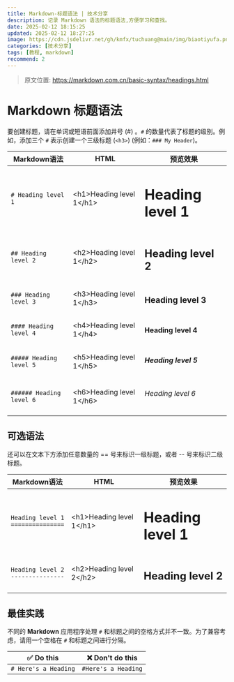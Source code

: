 ```yaml
---
title: Markdown-标题语法 | 技术分享
description: 记录 Markdown 语法的标题语法,方便学习和查找。
date: 2025-02-12 18:15:25
updated: 2025-02-12 18:27:25
image: https://cdn.jsdelivr.net/gh/kmfx/tuchuang@main/img/biaotiyufa.png
categories: [技术分享]
tags: [教程, markdown]
recommend: 2
---
```


> 原文位置: https://markdown.com.cn/basic-syntax/headings.html

# Markdown 标题语法
要创建标题，请在单词或短语前面添加井号 (#) 。`#` 的数量代表了标题的级别。例如，添加三个 `#` 表示创建一个三级标题 (`<h3>`) (例如：`### My Header`)。

| Markdown语法      | HTML                       | 预览效果                |
| ----------------- | -------------------------- | ----------------------- |
| `# Heading level 1` | &lt;h1&gt;Heading level 1&lt;/h1&gt; |<h1>Heading level 1</h1>|
| `## Heading level 2` | &lt;h2&gt;Heading level 1&lt;/h2&gt; | <h2>Heading level 2</h2> |
| `### Heading level 3` | &lt;h3&gt;Heading level 1&lt;/h3&gt; | <h3>Heading level 3</h3> |
| `#### Heading level 4` | &lt;h4&gt;Heading level 1&lt;/h4&gt; | <h4>Heading level 4</h4> |
| `##### Heading level 5` | &lt;h5&gt;Heading level 1&lt;/h5&gt; | <h5>Heading level 5</h5> |
| `###### Heading level 6` | &lt;h6&gt;Heading level 1&lt;/h6&gt; | <h6>Heading level 6</h6> |

## 可选语法
还可以在文本下方添加任意数量的 == 号来标识一级标题，或者 -- 号来标识二级标题。

| Markdown语法                            | HTML                       | 预览效果 |
| --------------------------------------- | -------------------------- | ---------------------------------------- |
| `Heading level 1`<br> `===============` | &lt;h1&gt;Heading level 1&lt;/h1&gt; | <h1>Heading level 1</h1>                 |
| `Heading level 2`<br>`---------------`   | &lt;h2&gt;Heading level 2&lt;/h2&gt; | <h2>Heading level 2</h2>                 |

## 最佳实践
不同的 **Markdown** 应用程序处理 `#` 和标题之间的空格方式并不一致。为了兼容考虑，请用一个空格在 `#` 和标题之间进行分隔。

| ✅  Do this           | ❌  Don't do this    |
| -------------------- | ------------------- |
| `# Here's a Heading` | `#Here's a Heading` |
